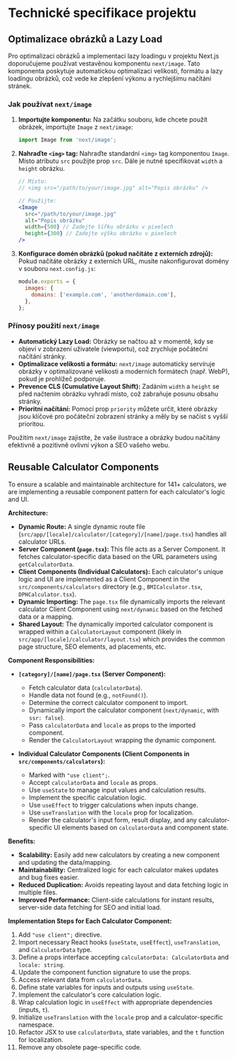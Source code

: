 # Technické specifikace projektu

## Optimalizace obrázků a Lazy Load

Pro optimalizaci obrázků a implementaci lazy loadingu v projektu Next.js doporučujeme používat vestavěnou komponentu `next/image`. Tato komponenta poskytuje automatickou optimalizaci velikosti, formátu a lazy loadingu obrázků, což vede ke zlepšení výkonu a rychlejšímu načítání stránek.

### Jak používat `next/image`

1.  **Importujte komponentu:** Na začátku souboru, kde chcete použít obrázek, importujte `Image` z `next/image`:

    ```jsx
    import Image from 'next/image';
    ```

2.  **Nahraďte `<img>` tag:** Nahraďte standardní `<img>` tag komponentou `Image`. Místo atributu `src` použijte prop `src`. Dále je nutné specifikovat `width` a `height` obrázku.

    ```jsx
    // Místo:
    // <img src="/path/to/your/image.jpg" alt="Popis obrázku" />

    // Použijte:
    <Image
      src="/path/to/your/image.jpg"
      alt="Popis obrázku"
      width={500} // Zadejte šířku obrázku v pixelech
      height={300} // Zadejte výšku obrázku v pixelech
    />
    ```

3.  **Konfigurace domén obrázků (pokud načítáte z externích zdrojů):** Pokud načítáte obrázky z externích URL, musíte nakonfigurovat domény v souboru `next.config.js`:

    ```javascript
    module.exports = {
      images: {
        domains: ['example.com', 'anotherdomain.com'],
      },
    };
    ```

### Přínosy použití `next/image`

*   **Automatický Lazy Load:** Obrázky se načtou až v momentě, kdy se objeví v zobrazení uživatele (viewportu), což zrychluje počáteční načítání stránky.
*   **Optimalizace velikosti a formátu:** `next/image` automaticky servíruje obrázky v optimalizované velikosti a moderních formátech (např. WebP), pokud je prohlížeč podporuje.
*   **Prevence CLS (Cumulative Layout Shift):** Zadáním `width` a `height` se před načtením obrázku vyhradí místo, což zabraňuje posunu obsahu stránky.
*   **Prioritní načítání:** Pomocí prop `priority` můžete určit, které obrázky jsou klíčové pro počáteční zobrazení stránky a měly by se načíst s vyšší prioritou.

Použitím `next/image` zajistíte, že vaše ilustrace a obrázky budou načítány efektivně a pozitivně ovlivní výkon a SEO vašeho webu.

## Reusable Calculator Components

To ensure a scalable and maintainable architecture for 141+ calculators, we are implementing a reusable component pattern for each calculator's logic and UI.

**Architecture:**

- **Dynamic Route:** A single dynamic route file (`src/app/[locale]/calculator/[category]/[name]/page.tsx`) handles all calculator URLs.
- **Server Component (`page.tsx`):** This file acts as a Server Component. It fetches calculator-specific data based on the URL parameters using `getCalculatorData`.
- **Client Components (Individual Calculators):** Each calculator's unique logic and UI are implemented as a Client Component in the `src/components/calculators` directory (e.g., `BMICalculator.tsx`, `DPHCalculator.tsx`).
- **Dynamic Importing:** The `page.tsx` file dynamically imports the relevant calculator Client Component using `next/dynamic` based on the fetched data or a mapping.
- **Shared Layout:** The dynamically imported calculator component is wrapped within a `CalculatorLayout` component (likely in `src/app/[locale]/calculator/layout.tsx`) which provides the common page structure, SEO elements, ad placements, etc.

**Component Responsibilities:**

- **`[category]/[name]/page.tsx` (Server Component):**
    - Fetch calculator data (`calculatorData`).
    - Handle data not found (e.g., `notFound()`).
    - Determine the correct calculator component to import.
    - Dynamically import the calculator component (`next/dynamic`, with `ssr: false`).
    - Pass `calculatorData` and `locale` as props to the imported component.
    - Render the `CalculatorLayout` wrapping the dynamic component.

- **Individual Calculator Components (Client Components in `src/components/calculators`):**
    - Marked with `"use client";`.
    - Accept `calculatorData` and `locale` as props.
    - Use `useState` to manage input values and calculation results.
    - Implement the specific calculation logic.
    - Use `useEffect` to trigger calculations when inputs change.
    - Use `useTranslation` with the `locale` prop for localization.
    - Render the calculator's input form, result display, and any calculator-specific UI elements based on `calculatorData` and component state.

**Benefits:**

- **Scalability:** Easily add new calculators by creating a new component and updating the data/mapping.
- **Maintainability:** Centralized logic for each calculator makes updates and bug fixes easier.
- **Reduced Duplication:** Avoids repeating layout and data fetching logic in multiple files.
- **Improved Performance:** Client-side calculations for instant results, server-side data fetching for SEO and initial load.

**Implementation Steps for Each Calculator Component:**

1.  Add `"use client";` directive.
2.  Import necessary React hooks (`useState`, `useEffect`), `useTranslation`, and `CalculatorData` type.
3.  Define a props interface accepting `calculatorData: CalculatorData` and `locale: string`.
4.  Update the component function signature to use the props.
5.  Access relevant data from `calculatorData`.
6.  Define state variables for inputs and outputs using `useState`.
7.  Implement the calculator's core calculation logic.
8.  Wrap calculation logic in `useEffect` with appropriate dependencies (inputs, `t`).
9.  Initialize `useTranslation` with the `locale` prop and a calculator-specific namespace.
10. Refactor JSX to use `calculatorData`, state variables, and the `t` function for localization.
11. Remove any obsolete page-specific code.